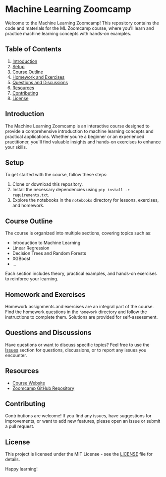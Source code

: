 # Machine Learning Zoomcamp

Welcome to the Machine Learning Zoomcamp! This repository contains the code and materials for the ML Zoomcamp course, where you'll learn and practice machine learning concepts with hands-on examples.

## Table of Contents

1. [Introduction](#introduction)
2. [Setup](#setup)
3. [Course Outline](#course-outline)
4. [Homework and Exercises](#homework-and-exercises)
5. [Questions and Discussions](#questions-and-discussions)
6. [Resources](#resources)
7. [Contributing](#contributing)
8. [License](#license)

## Introduction

The Machine Learning Zoomcamp is an interactive course designed to provide a comprehensive introduction to machine learning concepts and practical applications. Whether you're a beginner or an experienced practitioner, you'll find valuable insights and hands-on exercises to enhance your skills.

## Setup

To get started with the course, follow these steps:

1. Clone or download this repository.
2. Install the necessary dependencies using `pip install -r requirements.txt`.
3. Explore the notebooks in the `notebooks` directory for lessons, exercises, and homework.

## Course Outline

The course is organized into multiple sections, covering topics such as:

- Introduction to Machine Learning
- Linear Regression
- Decision Trees and Random Forests
- XGBoost
- ...

Each section includes theory, practical examples, and hands-on exercises to reinforce your learning.

## Homework and Exercises

Homework assignments and exercises are an integral part of the course. Find the homework questions in the `homework` directory and follow the instructions to complete them. Solutions are provided for self-assessment.

## Questions and Discussions

Have questions or want to discuss specific topics? Feel free to use the [Issues](https://github.com/yourusername/ml-zoomcamp/issues) section for questions, discussions, or to report any issues you encounter.

## Resources

- [Course Website](https://zoomcamp.com/)
- [Zoomcamp GitHub Repository](https://github.com/yourusername/ml-zoomcamp)

## Contributing

Contributions are welcome! If you find any issues, have suggestions for improvements, or want to add new features, please open an issue or submit a pull request.

## License

This project is licensed under the MIT License - see the [LICENSE](LICENSE) file for details.

Happy learning!

